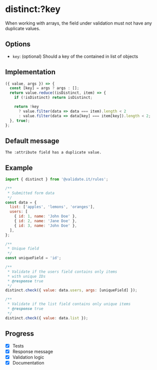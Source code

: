 # distinct:?key

When working with arrays, the field under validation must not have any duplicate values.

## Options

- `key`: (optional) Should a key of the contained in list of objects

## Implementation

```js
({ value, args }) => {
  const [key] = args ? args : [];
  return value.reduce((isDistinct, item) => {
    if (!isDistinct) return isDistinct;

    return !key
      ? value.filter(data => data === item).length < 2
      : value.filter(data => data[key] === item[key]).length < 2;
  }, true);
};
```

## Default message

```text
The :attribute field has a duplicate value.
```

## Example

```js
import { distinct } from '@validate.it/rules';

/**
 * Submitted form data
 */
const data = {
  list: ['apples', 'lemons', 'oranges'],
  users: [
    { id: 1, name: 'John Doe' },
    { id: 2, name: 'Jane Doe' },
    { id: 3, name: 'John Doe' },
  ],
};

/**
 * Unique field
 */
const uniqueField = 'id';

/**
 * Validate if the users field contains only items
 * with unique IDs
 * @response true
 */
distinct.check({ value: data.users, args: [uniqueField] });

/**
 * Validate if the list field contains only unique items
 * @response true
 */
distinct.check({ value: data.list });
```

## Progress

- [x] Tests
- [x] Response message
- [x] Validation logic
- [x] Documentation
